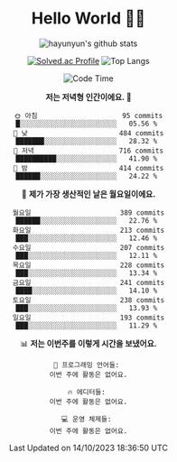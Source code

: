 <div align="center">

# Hello World 🙋‍♀️

![hayunyun's github stats](https://github-readme-stats.vercel.app/api?username=hayunyun&show_icons=true) 

 
[![Solved.ac Profile](http://mazassumnida.wtf/api/generate_badge?boj=hayunyun)](https://solved.ac/hayunyun)
 ![Top Langs](https://github-readme-stats.vercel.app/api/top-langs/?username=hayunyun&layout=compact)

<!--START_SECTION:waka-->
![Code Time](http://img.shields.io/badge/Code%20Time-574%20hrs%2046%20mins-blue)

**저는 저녁형 인간이에요. 🦉** 

```text
🌞 아침                     95 commits          █░░░░░░░░░░░░░░░░░░░░░░░░   05.56 % 
🌆 낮　                     484 commits         ███████░░░░░░░░░░░░░░░░░░   28.32 % 
🌃 저녁                     716 commits         ██████████░░░░░░░░░░░░░░░   41.90 % 
🌙 밤　                     414 commits         ██████░░░░░░░░░░░░░░░░░░░   24.22 % 
```
📅 **제가 가장 생산적인 날은 월요일이에요.** 

```text
월요일                      389 commits         ██████░░░░░░░░░░░░░░░░░░░   22.76 % 
화요일                      213 commits         ███░░░░░░░░░░░░░░░░░░░░░░   12.46 % 
수요일                      207 commits         ███░░░░░░░░░░░░░░░░░░░░░░   12.11 % 
목요일                      228 commits         ███░░░░░░░░░░░░░░░░░░░░░░   13.34 % 
금요일                      241 commits         ████░░░░░░░░░░░░░░░░░░░░░   14.10 % 
토요일                      238 commits         ███░░░░░░░░░░░░░░░░░░░░░░   13.93 % 
일요일                      193 commits         ███░░░░░░░░░░░░░░░░░░░░░░   11.29 % 
```


📊 **저는 이번주를 이렇게 시간을 보냈어요.** 

```text
💬 프로그래밍 언어들: 
이번 주에 활동은 없어요.

🔥 에디터들: 
이번 주에 활동은 없어요.

💻 운영 체제들: 
이번 주에 활동은 없어요.
```


 Last Updated on 14/10/2023 18:36:50 UTC
<!--END_SECTION:waka-->

<!--
**hayunyun/hayunyun** is a ✨ _special_ ✨ repository because its `README.md` (this file) appears on your GitHub profile.

Here are some ideas to get you started:

- 🔭 I’m currently working on ...
- 🌱 I’m currently learning ...
- 👯 I’m looking to collaborate on ...
- 🤔 I’m looking for help with ...
- 💬 Ask me about ...
- 📫 How to reach me: ...
- 😄 Pronouns: ...
- ⚡ Fun fact: ...
-->



